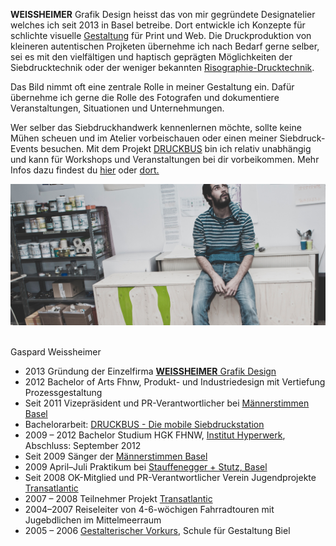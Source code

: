 **WEISSHEIMER** Grafik Design heisst das von mir gegründete Designatelier welches ich seit 2013 in Basel betreibe. Dort entwickle ich Konzepte für schlichte visuelle [Gestaltung](www.weissheimer.ch/angebot.html#grafikdesign) für Print und Web. Die Druckproduktion von kleineren autentischen Projketen übernehme ich nach Bedarf gerne selber, sei es mit den vielfältigen und haptisch geprägten Möglichkeiten der Siebdrucktechnik oder der weniger bekannten [Risographie-Drucktechnik](weissheimer.ch/angebot.html#RISOGRAPHIE). 

Das Bild nimmt oft eine zentrale Rolle in meiner Gestaltung ein. Dafür übernehme ich gerne die Rolle des Fotografen und dokumentiere Veranstaltungen, Situationen und Unternehmungen.

Wer selber das Siebdruckhandwerk kennenlernen möchte, sollte keine Mühen scheuen und im Atelier vorbeischauen oder einen meiner Siebdruck-Events besuchen. Mit dem Projekt [DRUCKBUS](http://www.druckbus.ch) bin ich relativ unabhängig und kann für Workshops und Veranstaltungen bei dir vorbeikommen. Mehr Infos dazu findest du [hier](www.weissheimer.ch/angebot.html#SIEBDRUCK) oder [dort.](http://www.druckbus.ch)


![WEISSHEIMER Grafik Design](weissheimer_ueber.jpg)

<br>
Gaspard Weissheimer

* 2013 Gründung der Einzelfirma [**WEISSHEIMER** Grafik Design](http://www.weissheimer.ch/)
* 2012 Bachelor of Arts Fhnw, Produkt- und Industriedesign mit Vertiefung Prozessgestaltung
* Seit 2011 Vizepräsident und PR-Verantwortlicher bei [Männerstimmen Basel](http://maennerstimmen.ch/de/)
* Bachelorarbeit: [DRUCKBUS - Die mobile Siebdruckstation](http://www.druckbus.ch/)
* 2009 – 2012 Bachelor Studium HGK FHNW, [Institut Hyperwerk](http://www.hyperwerk.ch/), Abschluss: September 2012 
* Seit 2009 Sänger der [Männerstimmen Basel](http://maennerstimmen.ch/de/)
* 2009 April–Juli Praktikum bei [Stauffenegger + Stutz, Basel](http://www.st-st.ch/index.php?id=aktuell-dorfzentrum-riehen-1)
* Seit 2008 OK-Mitglied und PR-Verantwortlicher Verein Jugendprojekte [Transatlantic](http://www.vereinjugendprojekte.ch/index.php?id=322)
* 2007 – 2008 Teilnehmer Projekt [Transatlantic](http://www.fossailing.org/index.php?id=46)
* 2004–2007 Reiseleiter von 4-6-wöchigen Fahrradtouren mit Jugebdlichen im Mittelmeerraum
* 2005 – 2006 [Gestalterischer Vorkurs](http://www.sfgb-b.ch/web/sfgb/de/bildungsangebote/vkpp/vkpp_bern_biel.html), Schule für Gestaltung Biel




